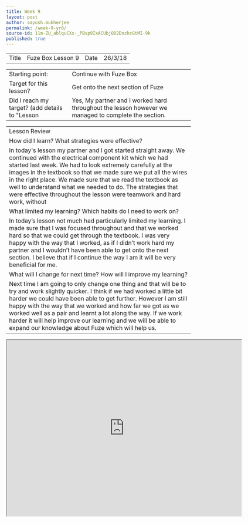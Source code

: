 ```yaml
---
title: Week 9 
layout: post
author: aayush.mukherjee
permalink: /week-9-yr8/
source-id: 11m-ZU_ablquCXx-_PBsp9IxACUbjQO2DnzkcGtMI-9k
published: true
---
```

<table>
  <tr>
    <td>Title</td>
    <td>Fuze Box Lesson 9</td>
    <td>Date</td>
    <td>26/3/18</td>
  </tr>
</table>


<table>
  <tr>
    <td>Starting point:</td>
    <td>Continue with Fuze Box</td>
  </tr>
  <tr>
    <td>Target for this lesson?</td>
    <td>Get onto the next section of Fuze</td>
  </tr>
  <tr>
    <td>Did I reach my target? 
(add details to "Lesson </td>
    <td>Yes, My partner and I worked hard throughout the lesson however we managed to complete the section.</td>
  </tr>
</table>


<table>
  <tr>
    <td>Lesson Review</td>
  </tr>
  <tr>
    <td>How did I learn? What strategies were effective?</td>
  </tr>
  <tr>
    <td>In today's lesson my partner and I got started straight away. We continued with the electrical component kit which we had started last week. We had to look extremely carefully at the images in the textbook so that we made sure we put all the wires in the right place. We made sure that we read the textbook as well to understand what we needed to do. The strategies that were effective throughout the lesson were teamwork and hard work, without </td>
  </tr>
  <tr>
    <td>What limited my learning? Which habits do I need to work on?</td>
  </tr>
  <tr>
    <td>In today’s lesson not much had particularly limited my learning. I made sure that I was focused throughout and that we worked hard so that we could get through the textbook. I was very happy with the way that I worked, as if I didn’t work hard my partner and I wouldn’t have been able to get onto the next section. I believe that if I continue the way I am it will be very beneficial for me.</td>
  </tr>
  <tr>
    <td>What will I change for next time? How will I improve my learning?</td>
  </tr>
  <tr>
    <td>Next time I am going to only change one thing and that will be to try and work slightly quicker. I think if we had worked a little bit harder we could have been able to get further. However I am still happy with the way that we worked and how far we got as we worked well as a pair and learnt a lot along the way. If we work harder it will help improve our learning and we will be able to expand our knowledge about Fuze which will help us.
</td>
  </tr>
</table>
<iframe src="https://drive.google.com/file/d/0Bz4ial-YqUzcdGVCY2pqMlR3dGxDR2pqNVBNYjVWNGxnZ0tr/preview" width="640" height="480"></iframe>

